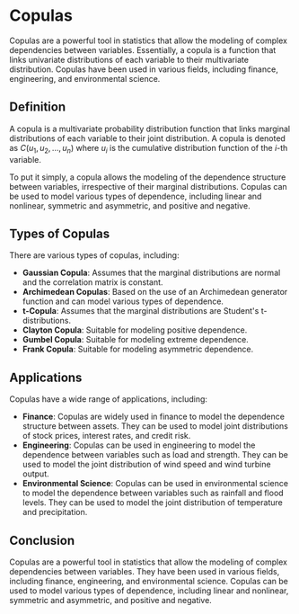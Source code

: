 # Copulas

Copulas are a powerful tool in statistics that allow the modeling of complex dependencies between variables. Essentially, a copula is a function that links univariate distributions of each variable to their multivariate distribution. Copulas have been used in various fields, including finance, engineering, and environmental science.

## Definition

A copula is a multivariate probability distribution function that links marginal distributions of each variable to their joint distribution. A copula is denoted as $C(u_1,u_2,\ldots,u_n)$ where $u_i$ is the cumulative distribution function of the $i$-th variable.

To put it simply, a copula allows the modeling of the dependence structure between variables, irrespective of their marginal distributions. Copulas can be used to model various types of dependence, including linear and nonlinear, symmetric and asymmetric, and positive and negative.

## Types of Copulas

There are various types of copulas, including:

- **Gaussian Copula**: Assumes that the marginal distributions are normal and the correlation matrix is constant.
- **Archimedean Copulas**: Based on the use of an Archimedean generator function and can model various types of dependence.
- **t-Copula**: Assumes that the marginal distributions are Student's t-distributions.
- **Clayton Copula**: Suitable for modeling positive dependence.
- **Gumbel Copula**: Suitable for modeling extreme dependence.
- **Frank Copula**: Suitable for modeling asymmetric dependence.

## Applications

Copulas have a wide range of applications, including:

- **Finance**: Copulas are widely used in finance to model the dependence structure between assets. They can be used to model joint distributions of stock prices, interest rates, and credit risk.
- **Engineering**: Copulas can be used in engineering to model the dependence between variables such as load and strength. They can be used to model the joint distribution of wind speed and wind turbine output.
- **Environmental Science**: Copulas can be used in environmental science to model the dependence between variables such as rainfall and flood levels. They can be used to model the joint distribution of temperature and precipitation.

## Conclusion

Copulas are a powerful tool in statistics that allow the modeling of complex dependencies between variables. They have been used in various fields, including finance, engineering, and environmental science. Copulas can be used to model various types of dependence, including linear and nonlinear, symmetric and asymmetric, and positive and negative.
